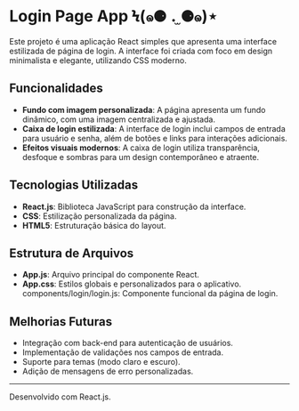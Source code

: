 # Login Page App Ϟ(๑⚈ ․̫ ⚈๑)⋆

Este projeto é uma aplicação React simples que apresenta uma interface estilizada de página de login. A interface foi criada com foco em design minimalista e elegante, utilizando CSS moderno.

## Funcionalidades

- **Fundo com imagem personalizada**: A página apresenta um fundo dinâmico, com uma imagem centralizada e ajustada.
- **Caixa de login estilizada**: A interface de login inclui campos de entrada para usuário e senha, além de botões e links para interações adicionais.
- **Efeitos visuais modernos**: A caixa de login utiliza transparência, desfoque e sombras para um design contemporâneo e atraente.

## Tecnologias Utilizadas

- **React.js**: Biblioteca JavaScript para construção da interface.
- **CSS**: Estilização personalizada da página.
- **HTML5**: Estruturação básica do layout.

## Estrutura de Arquivos

- **App.js**: Arquivo principal do componente React.
- **App.css**: Estilos globais e personalizados para o aplicativo.
components/login/login.js: Componente funcional da página de login.

## Melhorias Futuras
- Integração com back-end para autenticação de usuários.
- Implementação de validações nos campos de entrada.
- Suporte para temas (modo claro e escuro).
- Adição de mensagens de erro personalizadas.

----
Desenvolvido com React.js.
